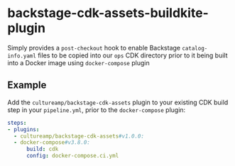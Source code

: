 # backstage-cdk-assets-buildkite-plugin

Simply provides a `post-checkout` hook to enable Backstage `catalog-info.yaml` files to be copied
into our `ops` CDK directory prior to it being built into a Docker image using `docker-compose` plugin

## Example

Add the `cultureamp/backstage-cdk-assets` plugin to your existing CDK build step in your `pipeline.yml`, prior to the `docker-compose` plugin:

```yml
steps:
- plugins:
  - cultureamp/backstage-cdk-assets#v1.0.0:
  - docker-compose#v3.8.0:
      build: cdk
      config: docker-compose.ci.yml
```
